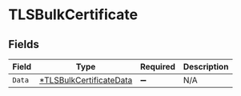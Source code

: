 # TLSBulkCertificate


## Fields

| Field                                                                    | Type                                                                     | Required                                                                 | Description                                                              |
| ------------------------------------------------------------------------ | ------------------------------------------------------------------------ | ------------------------------------------------------------------------ | ------------------------------------------------------------------------ |
| `Data`                                                                   | [*TLSBulkCertificateData](../../models/shared/tlsbulkcertificatedata.md) | :heavy_minus_sign:                                                       | N/A                                                                      |
